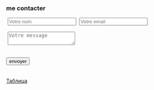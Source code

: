 <!doctype html>
<html>
  <head>
      <title>Форма</title>
      <meta charset="utf-8">
	  <link rel="stylesheet" href="App1.css">
  </head>
  <body>
      <div class="forma">
          <h3 class="font">me contacter</h3>
          <form  id="data" action="Personal data" method="post">
              <div form="data">
                  <label class="formcoloricon" for="fname"><img src="images/iconuser.png" alt=""></label>
                  <input class="forminput" id="fname" type="text" name="Имя" placeholder="Votre nom">
                  <label class="formcoloricon" for="femail"><img src="images/iconemail.png" alt=""></label>
                  <input class="forminput" id="femail" type="email" name="Електронный ящик" placeholder="Votre email">
              </div><br>
              <div form="data">
                  <label class="massageicon" for="femail"><img class="forimage" src="images/icontextarea.png" alt=""></label>
                  <textarea class="txtarea" name="Сообщение" placeholder="Votre message"></textarea>
              </div>
          </form><br>
          <div>
              <input class="button" type="submit" form="data" name="Отправить" value="envoyer">
          </div>
      </div><br><br>
          <div class="link">
              <a class="a" href="Table.html">Таблица</a>
          </div>
  </body>
</html>
